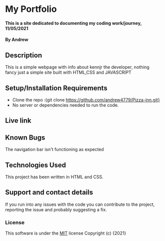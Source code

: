 # My Portfolio
#### This is a site dedicated to documenting my coding work/journey, 11/05/2021
#### By **Andrew**
## Description
This is a simple webpage with info about kennjr the developer, nothing fancy just a simple site built with HTML,CSS and JAVASCRIPT
## Setup/Installation Requirements
* Clone the repo :{git clone https://github.com/andrew4779/Pizza-inn.git}
* No server or dependencies needed to run the code.
## Live link

## Known Bugs
The navigation bar isn't functioning as expected
## Technologies Used
This project has been written in HTML and CSS.
## Support and contact details
If you run into any issues with the code you can contribute to the project, reporting the issue and probably suggesting a fix.
### License
This software is under the [MIT](LICENSE) license
Copyright (c) {2021} 